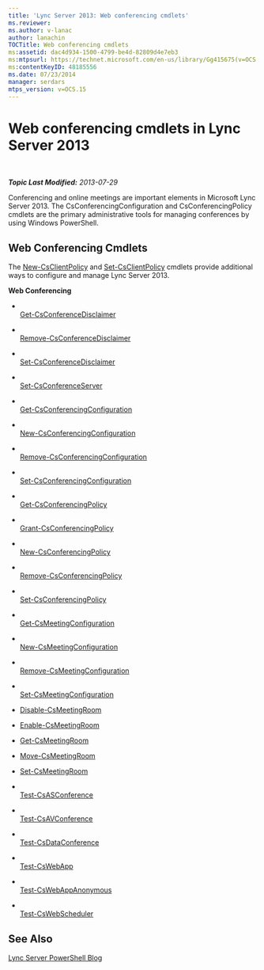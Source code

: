 ```yaml
---
title: 'Lync Server 2013: Web conferencing cmdlets'
ms.reviewer: 
ms.author: v-lanac
author: lanachin
TOCTitle: Web conferencing cmdlets
ms:assetid: dac4d934-1500-4799-be4d-82809d4e7eb3
ms:mtpsurl: https://technet.microsoft.com/en-us/library/Gg415675(v=OCS.15)
ms:contentKeyID: 48185556
ms.date: 07/23/2014
manager: serdars
mtps_version: v=OCS.15
---
```


<div data-xmlns="http://www.w3.org/1999/xhtml">

<div class="topic" data-xmlns="http://www.w3.org/1999/xhtml" data-msxsl="urn:schemas-microsoft-com:xslt" data-cs="http://msdn.microsoft.com/en-us/">

<div data-asp="http://msdn2.microsoft.com/asp">

# Web conferencing cmdlets in Lync Server 2013

</div>

<div id="mainSection">

<div id="mainBody">

<span> </span>

_**Topic Last Modified:** 2013-07-29_

Conferencing and online meetings are important elements in Microsoft Lync Server 2013. The CsConferencingConfiguration and CsConferencingPolicy cmdlets are the primary administrative tools for managing conferences by using Windows PowerShell.

<div>

## Web Conferencing Cmdlets

The [New-CsClientPolicy](https://technet.microsoft.com/en-us/library/Gg425949(v=OCS.15)) and [Set-CsClientPolicy](https://technet.microsoft.com/en-us/library/Gg398300(v=OCS.15)) cmdlets provide additional ways to configure and manage Lync Server 2013.

**Web Conferencing**

  - <span></span>  
    [Get-CsConferenceDisclaimer](https://technet.microsoft.com/en-us/library/Gg425714(v=OCS.15))

  - <span></span>  
    [Remove-CsConferenceDisclaimer](https://technet.microsoft.com/en-us/library/Gg398243(v=OCS.15))

  - <span></span>  
    [Set-CsConferenceDisclaimer](https://technet.microsoft.com/en-us/library/Gg398776(v=OCS.15))

<!-- end list -->

  - <span></span>  
    [Set-CsConferenceServer](https://technet.microsoft.com/en-us/library/Gg398738(v=OCS.15))

<!-- end list -->

  - <span></span>  
    [Get-CsConferencingConfiguration](https://technet.microsoft.com/en-us/library/Gg398965(v=OCS.15))

  - <span></span>  
    [New-CsConferencingConfiguration](https://technet.microsoft.com/en-us/library/Gg412967(v=OCS.15))

  - <span></span>  
    [Remove-CsConferencingConfiguration](https://technet.microsoft.com/en-us/library/Gg412767(v=OCS.15))

  - <span></span>  
    [Set-CsConferencingConfiguration](https://technet.microsoft.com/en-us/library/Gg412969(v=OCS.15))

<!-- end list -->

  - <span></span>  
    [Get-CsConferencingPolicy](https://technet.microsoft.com/en-us/library/Gg398293(v=OCS.15))

  - <span></span>  
    [Grant-CsConferencingPolicy](https://technet.microsoft.com/en-us/library/Gg425937(v=OCS.15))

  - <span></span>  
    [New-CsConferencingPolicy](https://technet.microsoft.com/en-us/library/Gg413019(v=OCS.15))

  - <span></span>  
    [Remove-CsConferencingPolicy](https://technet.microsoft.com/en-us/library/Gg398728(v=OCS.15))

  - <span></span>  
    [Set-CsConferencingPolicy](https://technet.microsoft.com/en-us/library/Gg425788(v=OCS.15))

<!-- end list -->

  - <span></span>  
    [Get-CsMeetingConfiguration](https://technet.microsoft.com/en-us/library/Gg425875(v=OCS.15))

  - <span></span>  
    [New-CsMeetingConfiguration](https://technet.microsoft.com/en-us/library/Gg398065(v=OCS.15))

  - <span></span>  
    [Remove-CsMeetingConfiguration](https://technet.microsoft.com/en-us/library/Gg412775(v=OCS.15))

  - <span></span>  
    [Set-CsMeetingConfiguration](https://technet.microsoft.com/en-us/library/Gg398648(v=OCS.15))

<!-- end list -->

  - [Disable-CsMeetingRoom](https://technet.microsoft.com/en-us/library/JJ204723(v=OCS.15))

  - [Enable-CsMeetingRoom](https://technet.microsoft.com/en-us/library/JJ205062(v=OCS.15))

  - [Get-CsMeetingRoom](https://technet.microsoft.com/en-us/library/JJ205277(v=OCS.15))

  - [Move-CsMeetingRoom](https://technet.microsoft.com/en-us/library/JJ204889(v=OCS.15))

  - [Set-CsMeetingRoom](https://technet.microsoft.com/en-us/library/JJ204831(v=OCS.15))

<!-- end list -->

  - <span></span>  
    [Test-CsASConference](https://technet.microsoft.com/en-us/library/JJ205227(v=OCS.15))

  - <span></span>  
    [Test-CsAVConference](https://technet.microsoft.com/en-us/library/Gg412749(v=OCS.15))

  - <span></span>  
    [Test-CsDataConference](https://technet.microsoft.com/en-us/library/JJ205219(v=OCS.15))

  - <span></span>  
    [Test-CsWebApp](https://technet.microsoft.com/en-us/library/Hh689989(v=OCS.15))

  - <span></span>  
    [Test-CsWebAppAnonymous](https://technet.microsoft.com/en-us/library/Hh690041(v=OCS.15))

  - <span></span>  
    [Test-CsWebScheduler](https://technet.microsoft.com/en-us/library/JJ204829(v=OCS.15))

</div>

<div>

## See Also


[Lync Server PowerShell Blog](http://go.microsoft.com/fwlink/p/?linkid=203150)  
  

</div>

</div>

<span> </span>

</div>

</div>

</div>

